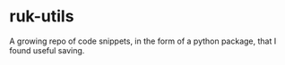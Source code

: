 # ruk-utils
A growing repo of code snippets, in the form of a python package, that I found useful saving.
